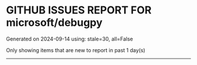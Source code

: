 
# GITHUB ISSUES REPORT FOR microsoft/debugpy


Generated on 2024-09-14 using: stale=30, all=False


Only showing items that are new to report in past 1 day(s)


---




















